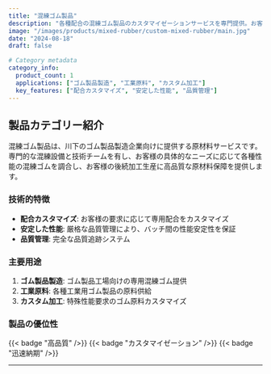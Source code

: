 ```yaml
---
title: "混練ゴム製品"
description: "各種配合の混練ゴム製品のカスタマイゼーションサービスを専門提供。お客様の具体的なニーズに応じて異なる性能のゴム原料を調合し、各種工業用途のニーズに対応"
image: "/images/products/mixed-rubber/custom-mixed-rubber/main.jpg"
date: "2024-08-18"
draft: false

# Category metadata
category_info:
  product_count: 1
  applications: ["ゴム製品製造", "工業原料", "カスタム加工"]
  key_features: ["配合カスタマイズ", "安定した性能", "品質管理"]
---
```


## 製品カテゴリー紹介

混練ゴム製品は、川下のゴム製品製造企業向けに提供する原材料サービスです。専門的な混練設備と技術チームを有し、お客様の具体的なニーズに応じて各種性能の混練ゴムを調合し、お客様の後続加工生産に高品質な原材料保障を提供します。

### 技術的特徴
- **配合カスタマイズ**: お客様の要求に応じて専用配合をカスタマイズ
- **安定した性能**: 厳格な品質管理により、バッチ間の性能安定性を保証
- **品質管理**: 完全な品質追跡システム

### 主要用途
1. **ゴム製品製造**: ゴム製品工場向けの専用混練ゴム提供
2. **工業原料**: 各種工業用ゴム製品の原料供給
3. **カスタム加工**: 特殊性能要求のゴム原料カスタマイズ

### 製品の優位性
{{< badge "高品質" />}} {{< badge "カスタマイゼーション" />}} {{< badge "迅速納期" />}}

---

<!-- Hugo will automatically list products in this category below -->